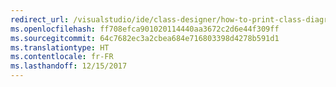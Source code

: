 ```yaml
---
redirect_url: /visualstudio/ide/class-designer/how-to-print-class-diagrams
ms.openlocfilehash: ff708efca901020114440aa3672c2d6e44f309ff
ms.sourcegitcommit: 64c7682ec3a2cbea684e716803398d4278b591d1
ms.translationtype: HT
ms.contentlocale: fr-FR
ms.lasthandoff: 12/15/2017
---
```

